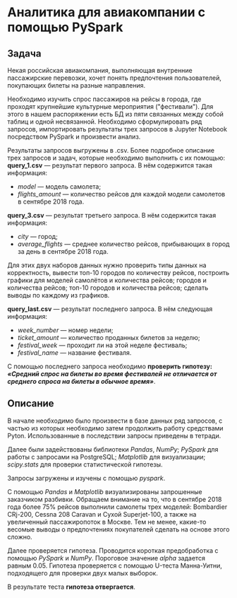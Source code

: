 # Аналитика для авиакомпании с помощью PySpark

## Задача
Некая российская авиакомпания, выполняющая внутренние пассажирские перевозки, хочет понять предпочтения пользователей, покупающих билеты на разные направления.

Необходимо изучить спрос пассажиров на рейсы в города, где проходят крупнейшие культурные мероприятия ("фестивали"). Для этого в нашем распоряжении есть БД из пяти связанных между собой таблиц и одной несвязанной. Необходимо сформулировать ряд запросов, импортировать результаты трех запросов в Jupyter Notebook посредством PySpark и произвести анализ. 

Результаты запросов выгружены в .csv. Более подробное описание трех запросов и задач, которые необходимо выполнить с их помощью:
**query_1.csv** — результат первого запроса. В нём содержится такая информация:

- *model* — модель самолета;
- *flights_amount* — количество рейсов для каждой модели самолетов в сентябре 2018 года.

**query_3.csv** — результат третьего запроса. В нём содержится такая информация:

- *city* — город;
- *average_flights* — среднее количество рейсов, прибывающих в город за день в сентябре 2018 года.

 Для этих двух наборов данных нужно проверить типы данных на корректность, вывести топ-10 городов по количеству рейсов, построить графики для моделей самолётов и количества рейсов; городов и количества рейсов; топ-10 городов и количества рейсов; сделать выводы по каждому из графиков.

**query_last.csv** — результат последнего запроса. В нём следующая информация:

- *week_number* — номер недели;
- *ticket_amount* — количество проданных билетов за неделю;
- *festival_week —* проходит ли на этой неделе фестиваль;
- *festival_name —* название фестиваля.

С помощью последнего запроса необходимо __проверить гипотезу: _«Средний спрос на билеты во время фестивалей не отличается от среднего спроса на билеты в обычное время»___.

## Описание 
В начале необходимо было произвести в базе данных ряд запросов, с частью из которых необходимо затем продолжить работу средствами Pyton. Использованные в последствии запросы приведены в тетради.

Далее были задействованы библиотеки *Pandas*, *NumPy*; *PySpark* для работы с запросами на PostgreSQL; *Matplotlib* для визуализации; *scipy.stats* для проверки статистической гипотезы.

Запросы загружены и изучены с помощью *pyspark*.

C помощью *Pandas* и *Matplotlib* визуализированы запрошенные заказчиком разбивки. Обращаем внимание на то, что в сентябре 2018 года более 75% рейсов выполнили самолеты трех моделей: Bombardier CRj-200, Cessna 208 Caravan и Сухой Superjet-100, а также на увеличенный пассажиропоток в Москве. Тем не менее, какие-то весомые выводы о предпочтениях покупателей сделать на основе этого сложно.

Далее проверяется гипотеза. Проводится короткая предобработка с помощью *PySpark* и *NumPy*. Пороговое значение *alpha* задается равным 0.05. Гипотеза проверяется с помощью U-теста Манна-Уитни, подходящего для проверки двух малых выборок. 

В результате теста __гипотеза отвергается__.
